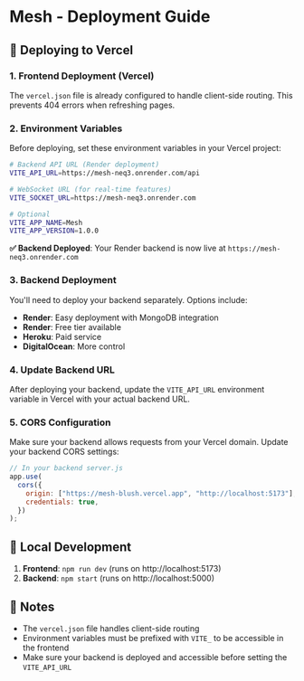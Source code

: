 # Mesh - Deployment Guide

## 🚀 Deploying to Vercel

### 1. Frontend Deployment (Vercel)

The `vercel.json` file is already configured to handle client-side routing. This prevents 404 errors when refreshing pages.

### 2. Environment Variables

Before deploying, set these environment variables in your Vercel project:

```bash
# Backend API URL (Render deployment)
VITE_API_URL=https://mesh-neq3.onrender.com/api

# WebSocket URL (for real-time features)
VITE_SOCKET_URL=https://mesh-neq3.onrender.com

# Optional
VITE_APP_NAME=Mesh
VITE_APP_VERSION=1.0.0
```

**✅ Backend Deployed**: Your Render backend is now live at `https://mesh-neq3.onrender.com`

### 3. Backend Deployment

You'll need to deploy your backend separately. Options include:

- **Render**: Easy deployment with MongoDB integration
- **Render**: Free tier available
- **Heroku**: Paid service
- **DigitalOcean**: More control

### 4. Update Backend URL

After deploying your backend, update the `VITE_API_URL` environment variable in Vercel with your actual backend URL.

### 5. CORS Configuration

Make sure your backend allows requests from your Vercel domain. Update your backend CORS settings:

```javascript
// In your backend server.js
app.use(
  cors({
    origin: ["https://mesh-blush.vercel.app", "http://localhost:5173"],
    credentials: true,
  })
);
```

## 🔧 Local Development

1. **Frontend**: `npm run dev` (runs on http://localhost:5173)
2. **Backend**: `npm start` (runs on http://localhost:5000)

## 📝 Notes

- The `vercel.json` file handles client-side routing
- Environment variables must be prefixed with `VITE_` to be accessible in the frontend
- Make sure your backend is deployed and accessible before setting the `VITE_API_URL`
